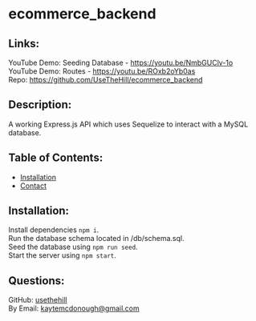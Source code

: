 # ecommerce_backend

## Links:

YouTube Demo: Seeding Database - https://youtu.be/NmbGUClv-1o<br />
YouTube Demo: Routes - https://youtu.be/ROxb2oYb0as  
Repo: https://github.com/UseTheHill/ecommerce_backend

## Description:

A working Express.js API which uses Sequelize to interact with a MySQL database.

## Table of Contents:

- [Installation](#installation)
- [Contact](#contact)

## Installation:

Install dependencies `npm i`.  
 Run the database schema located in /db/schema.sql.  
 Seed the database using `npm run seed`.  
 Start the server using `npm start`.


## Questions:

GitHub: [usethehill](https://github.com/usethehill)  
 By Email: [kaytemcdonough@gmail.com](mailto:kaytemcdonough@gmail.com)